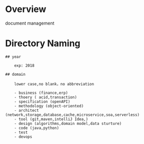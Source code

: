 # Overview

  document management

# Directory Naming

    ## year
    
        exp: 2018
        
    ## domain
    
        lower case,no blank，no abbreviation
        
        - business (finance,erp)
        - thoery ( acid,transaction)
        - specification (openAPI)
        - methodology (object-oriented)
        - architect (network,storage,database,cache,microservice,soa,serverless)
        - tool (git,maven,intelliJ Idea,)
        - design (algorithms,domain model,data sturture)
        - code (java,python)
        - test 
        - devops
    
    